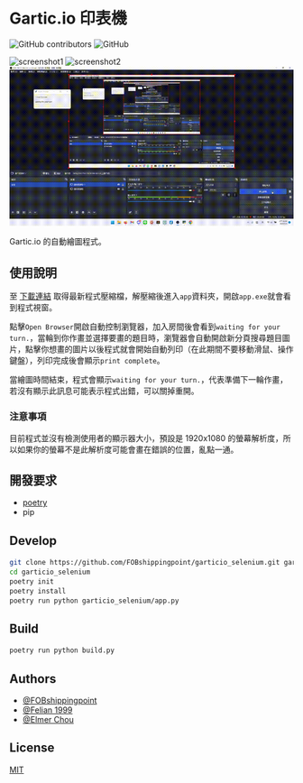 # Gartic.io 印表機

![GitHub contributors](https://img.shields.io/github/contributors/FOBshippingpoint/garticio_selenium?style=for-the-badge)
![GitHub](https://img.shields.io/github/license/FOBshippingpoint/garticio_selenium?color=blue&style=for-the-badge)

![screenshot1](https://i.imgur.com/Ets3Iwa.png)
![screenshot2](https://i.imgur.com/8YC48H4.png)
![gif](./demo.gif)

Gartic.io 的自動繪圖程式。

## 使用說明

至 [下載連結](https://github.com/FOBshippingpoint/garticio_selenium/releases/tag/Latest) 取得最新程式壓縮檔，解壓縮後進入`app`資料夾，開啟`app.exe`就會看到程式視窗。

點擊`Open Browser`開啟自動控制瀏覽器，加入房間後會看到`waiting for your turn.`，當輪到你作畫並選擇要畫的題目時，瀏覽器會自動開啟新分頁搜尋題目圖片，點擊你想畫的圖片以後程式就會開始自動列印（在此期間不要移動滑鼠、操作鍵盤），列印完成後會顯示`print complete`。

當繪圖時間結束，程式會顯示`waiting for your turn.`，代表準備下一輪作畫，若沒有顯示此訊息可能表示程式出錯，可以關掉重開。

### 注意事項

目前程式並沒有檢測使用者的顯示器大小，預設是 1920x1080 的螢幕解析度，所以如果你的螢幕不是此解析度可能會畫在錯誤的位置，亂點一通。

## 開發要求

- [poetry](https://python-poetry.org/)
- pip

## Develop

```sh
git clone https://github.com/FOBshippingpoint/garticio_selenium.git garticio_selenium
cd garticio_selenium
poetry init
poetry install
poetry run python garticio_selenium/app.py
```

## Build

```sh
poetry run python build.py
```

## Authors

- [@FOBshippingpoint](https://www.github.com/FOBshippingpoint)
- [@Felian 1999](https://github.com/Felian1999)
- [@Elmer Chou](https://github.com/elmerchou)

## License

[MIT](https://choosealicense.com/licenses/mit/)
